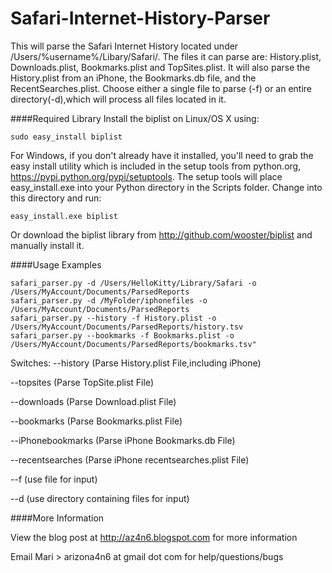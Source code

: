 Safari-Internet-History-Parser
==============================

This will parse the Safari Internet History located under /Users/%username%/Libary/Safari/.
The files it can parse are: History.plist, Downloads.plist, Bookmarks.plist and TopSites.plist.
It will also parse the History.plist from an iPhone, the Bookmarks.db file, and the RecentSearches.plist.
Choose either a single file to parse (-f) or an entire directory(-d),which will process all files located in it.

####Required Library 
  Install the biplist on Linux/OS X using:

    sudo easy_install biplist
    
  For Windows, if you don't already have it installed, you'll need to grab the easy install utility which is included in the   setup tools from python.org, https://pypi.python.org/pypi/setuptools.  The setup tools will place easy_install.exe into your Python directory in the Scripts folder.   Change into this directory and run:

    easy_install.exe biplist
  
  Or download the biplist library from http://github.com/wooster/biplist and manually install it.

####Usage Examples

    safari_parser.py -d /Users/HelloKitty/Library/Safari -o /Users/MyAccount/Documents/ParsedReports
    safari_parser.py -d /MyFolder/iphonefiles -o /Users/MyAccount/Documents/ParsedReports
    safari_parser.py --history -f History.plist -o /Users/MyAccount/Documents/ParsedReports/history.tsv
    safari_parser.py --bookmarks -f Bookmarks.plist -o /Users/MyAccount/Documents/ParsedReports/bookmarks.tsv"

  Switches:
  --history         (Parse History.plist File,including iPhone)
  
  --topsites        (Parse TopSite.plist File)
  
  --downloads       (Parse Download.plist File)
  
  --bookmarks       (Parse Bookmarks.plist File)
  
  --iPhonebookmarks (Parse iPhone Bookmarks.db File)
  
  --recentsearches  (Parse iPhone recentsearches.plist File)
  
  --f   (use file for input)
  
  --d   (use directory containing files for input)

####More Information

View the blog post at http://az4n6.blogspot.com for more information


Email Mari > arizona4n6 at gmail dot com for help/questions/bugs
